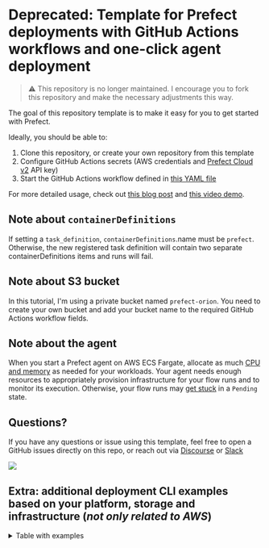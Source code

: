# Deprecated: Template for Prefect deployments with GitHub Actions workflows and one-click agent deployment

> ⚠️ This repository is no longer maintained. I encourage you to fork this repository and make the necessary adjustments this way.

The goal of this repository template is to make it easy for you to get started with Prefect. 

Ideally, you should be able to:

1. Clone this repository, or create your own repository from this template
2. Configure GitHub Actions secrets (AWS credentials and [Prefect Cloud v2](https://app.prefect.cloud/) API key)
3. Start the GitHub Actions workflow defined in [this YAML file](.github/workflows/ecs_prefect_agent.yml) 


For more detailed usage, check out [this blog post](https://towardsdatascience.com/prefect-aws-ecs-fargate-github-actions-make-serverless-dataflows-as-easy-as-py-f6025335effc) and [this video demo](https://youtu.be/Eemq2X9XrlE).

## Note about ``containerDefinitions``

If setting a `task_definition`, `containerDefinitions`.name must be `prefect`. 
Otherwise, the new registered task definition will contain two separate containerDefinitions items and runs will fail.


## Note about S3 bucket

In this tutorial, I'm using a private bucket named ``prefect-orion``. You need to create your own bucket and add your bucket name to the required GitHub Actions workflow fields. 

## Note about the agent

When you start a Prefect agent on AWS ECS Fargate, allocate as much [CPU and memory](https://docs.aws.amazon.com/AmazonECS/latest/userguide/fargate-task-defs.html#fargate-tasks-size) as needed for your workloads. Your agent needs enough resources to appropriately provision infrastructure for your flow runs and to monitor its execution. Otherwise, your flow runs may [get stuck](https://github.com/PrefectHQ/prefect-aws/issues/156#issuecomment-1320748748) in a `Pending` state.


## Questions?

If you have any questions or issue using this template, feel free to open a GitHub issues directly on this repo, or reach out via [Discourse](https://discourse.prefect.io/) or [Slack](https://prefect.io/slack)

![](utilities/img.jpeg)



## **Extra**: additional deployment CLI examples based on your platform, storage and infrastructure (_not only related to AWS_)

<details>
  <summary>Table with examples</summary>
  

| Storage Block | Infrastructure Block | End Result | CLI Build Command for hello.py flow with flow function hello | Platform |
| --- | --- | --- | --- | --- |
| N/A | N/A | Local storage and local process on the same machine from which you created a deployment | prefect deployment build hello.py:hello -a -n implicit -q dev | Local/VM |
| N/A | N/A | Local storage and local process on the same machine from which you created a deployment — but with version and storing the output YAML manifest with the given file name in the deploy directory  | prefect deployment build hello.py:hello -a -n implicit-with-version -q dev -v github_sha -o deploy/implicit_with_version.yaml | Local/VM |
| N/A | -ib process/dev | Local storage and local process on the same machine from which you created a deployment, but in contrast to the example from the first row, this requires you to create this Process block with name dev beforehand explicitly, rather than implicitly letting Prefect create it for you as anonymous block | prefect deployment build hello.py:hello -a -n implicit -q dev -ib process/dev | Local/VM |
| N/A | -ib process/dev | Local storage and local process block but overriding the default environment variable to set log level to debug via --override flag | prefect deployment build hello.py:hello -a -n implicit -q dev -ib process/dev --override env.PREFECT_LOGGING_LEVEL=DEBUG | Local/VM |
| N/A | --infra process | Local storage and local process on the same machine from which you created a deployment, but in contrast to the example in the first row, it explicitly specifies that you want to use process block; the result is exactly the same, i.e. Prefect will create an anonymous Process block | prefect deployment build hello.py:hello -a -n implicit -q dev --infra process | Local/VM |
| -sb s3/dev | -ib process/dev | S3 storage block and local Process block - this setup allows you to use a remote agent e.g. running on an EC2 instance; any flow run from this deployment will run as a local process on that VM and Prefect will pull code from S3 at runtime | prefect deployment build hello.py:hello -a -n s3-process -q dev -sb s3/dev -ib process/dev | AWS S3 + EC2 |
| -sb s3/dev | -ib docker-container/dev | S3 storage block and DockerContainer block - this setup allows you to use a remote agent e.g. running on an EC2 instance; any flow run from this deployment will run as a docker container on that VM and Prefect will pull code from S3 at runtime | prefect deployment build hello.py:hello -a -n s3-docker -q dev -sb s3/dev -ib docker-container/dev | AWS S3 + EC2 |
| -sb s3/dev | -ib kubernetes-job/dev | S3 storage block and KubernetesJob block - this setup allows you to use a remote agent running as Kubernetes deployment e.g. running on an AWS EKS cluster; any flow run from this deployment will run as a Kubernetes job pod within that cluster and Prefect will pull code from S3 at runtime | prefect deployment build hello.py:hello -a -n s3-k8s -q dev -sb s3/dev -ib kubernetes-job/dev | AWS S3 + EKS |
| -sb gcs/dev | -ib process/dev | GCS storage block and local Process block - this setup allows you to use a remote agent e.g. running on Google Compute Engine instance; any flow run from this deployment will run as a local process on that VM and Prefect will pull code from GCS at runtime | prefect deployment build hello.py:hello -a -n gcs-process -q dev -sb gcs/dev -ib process/dev | GCP GCS + GCE |
| -sb gcs/dev | -ib docker-container/dev | GCS storage block and DockerContainer block - this setup allows you to use a remote agent e.g. running on Google Compute Engine instance; any flow run from this deployment will run as a docker container on that VM and Prefect will pull code from GCS at runtime | prefect deployment build hello.py:hello -a -n gcs-docker -q dev -sb gcs/dev -ib docker-container/dev | GCP GCS + GCE |
| -sb gcs/dev | -ib kubernetes-job/dev | GCS storage block and KubernetesJob block - this setup allows you to use a remote agent running as Kubernetes deployment e.g. running on GCP GKE cluster; any flow run from this deployment will run as a Kubernetes job pod within that cluster and Prefect will pull code from GCS at runtime | prefect deployment build hello.py:hello -a -n gcs-k8s -q dev -sb gcs/dev -ib kubernetes-job/dev | GCP GCS + GKE |
| -sb azure/dev | -ib process/dev | Azure storage block and local Process block - this setup allows you to use a remote agent e.g. running on Azure VM instance; any flow run from this deployment will run as a local process on that VM and Prefect will pull code from Azure storage at runtime | prefect deployment build hello.py:hello -a -n az-process -q dev -sb azure/dev -ib process/dev | Azure Blob Storage + Azure VM |
| -sb azure/dev | -ib docker-container/dev | Azure storage block and DockerContainer block - this setup allows you to use a remote agent e.g. running on Azure VM instance; any flow run from this deployment will run as a docker container on that VM and Prefect will pull code from Azure storage at runtime | prefect deployment build hello.py:hello -a -n az-docker -q dev -sb azure/dev -ib docker-container/dev | Azure Blob Storage + Azure VM |
| -sb azure/dev | -ib kubernetes-job/dev | GCS storage block and KubernetesJob block - this setup allows you to use a remote agent running as Kubernetes deployment e.g. running on Azure AKS cluster; any flow run from this deployment will run as a Kubernetes job pod within that cluster and Prefect will pull code from Azure storage at runtime | prefect deployment build hello.py:hello -a -n az-k8s -q dev -sb azure/dev -ib kubernetes-job/dev | Azure Blob Storage + AKS |

</details> 
